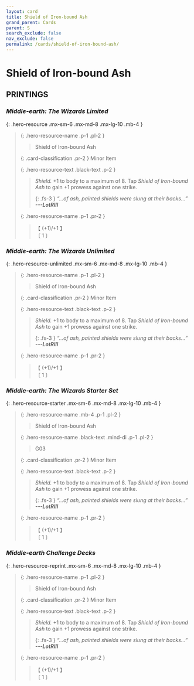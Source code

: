 ```yaml
---
layout: card
title: Shield of Iron-bound Ash
grand_parent: Cards
parent: S
search_exclude: false
nav_exclude: false
permalink: /cards/shield-of-iron-bound-ash/
---
```


# Shield of Iron-bound Ash


## PRINTINGS


### _Middle-earth: The Wizards Limited_

{: .hero-resource .mx-sm-6 .mx-md-8 .mx-lg-10 .mb-4 }
> {: .hero-resource-name .p-1 .pl-2 }
> > <div class="card-mp"></div>
> > <div class="card-name">Shield of Iron-bound Ash</div>
>
> {: .card-classification .pr-2 }
> Minor Item
>
> {: .hero-resource-text .black-text .p-2 }
> > _Shield._ +1 to body to a maximum of 8. Tap _Shield of Iron-bound Ash_ to gain +1 prowess against one strike. 
> > 
> > {: .fs-3 } 
> > _“...of ash, painted shields were slung at their backs...”_ ***---&#65279;LotRIII*** 
> 
> {: .hero-resource-name .p-1 .pr-2 }
> > <div class="card-shield">【 (+1)/+1 】</div>
> > <div class="card-corruption">〔 1 〕</div>

### _Middle-earth: The Wizards Unlimited_

{: .hero-resource-unlimited .mx-sm-6 .mx-md-8 .mx-lg-10 .mb-4 }
> {: .hero-resource-name .p-1 .pl-2 }
> > <div class="card-mp"></div>
> > <div class="card-name">Shield of Iron-bound Ash</div>
>
> {: .card-classification .pr-2 }
> Minor Item
>
> {: .hero-resource-text .black-text .p-2 }
> > _Shield._ +1 to body to a maximum of 8. Tap _Shield of Iron-bound Ash_ to gain +1 prowess against one strike. 
> > 
> > {: .fs-3 } 
> > _“...of ash, painted shields were slung at their backs...”_ ***---&#65279;LotRIII*** 
> 
> {: .hero-resource-name .p-1 .pr-2 }
> > <div class="card-shield">【 (+1)/+1 】</div>
> > <div class="card-corruption">〔 1 〕</div>

### _Middle-earth: The Wizards Starter Set_

{: .hero-resource-starter .mx-sm-6 .mx-md-8 .mx-lg-10 .mb-4 }
> {: .hero-resource-name .mb-4 .p-1 .pl-2 }
> > <div class="card-mp"></div>
> > <div class="card-name">Shield of Iron-bound Ash</div>
>
> {: .hero-resource-name .black-text .mind-di .p-1 .pl-2 }
> > <span class="red-text">G03</span>
>
> {: .card-classification .pr-2 }
> Minor Item
>
> {: .hero-resource-text .black-text .p-2 }
> > _Shield._ +1 to body to a maximum of 8. Tap _Shield of Iron-bound Ash_ to gain +1 prowess against one strike. 
> > 
> > {: .fs-3 } 
> > _“...of ash, painted shields were slung at their backs...”_ ***---&#65279;LotRIII*** 
> 
> {: .hero-resource-name .p-1 .pr-2 }
> > <div class="card-shield">【 (+1)/+1 】</div>
> > <div class="card-corruption">〔 1 〕</div>

### _Middle-earth Challenge Decks_

{: .hero-resource-reprint .mx-sm-6 .mx-md-8 .mx-lg-10 .mb-4 }
> {: .hero-resource-name .p-1 .pl-2 }
> > <div class="card-mp"></div>
> > <div class="card-name">Shield of Iron-bound Ash</div>
>
> {: .card-classification .pr-2 }
> Minor Item
>
> {: .hero-resource-text .black-text .p-2 }
> > _Shield._ +1 to body to a maximum of 8. Tap _Shield of Iron-bound Ash_ to gain +1 prowess against one strike. 
> > 
> > {: .fs-3 } 
> > _“...of ash, painted shields were slung at their backs...”_ ***---&#65279;LotRIII*** 
> 
> {: .hero-resource-name .p-1 .pr-2 }
> > <div class="card-shield">【 (+1)/+1 】</div>
> > <div class="card-corruption">〔 1 〕</div>
